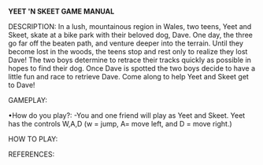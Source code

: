 **YEET 'N SKEET GAME MANUAL**

DESCRIPTION:
    In a lush, mountainous region in Wales, two teens, Yeet and Skeet, skate at a bike park with their beloved dog, Dave.
    One day, the three go far off the beaten path, and venture deeper into the terrain. Until they become lost in the woods, the teens stop and rest only to realize they lost Dave! The two boys determine to retrace their tracks quickly as possible in hopes to find their dog. Once Dave is spotted the two boys decide to have a little fun and race to retrieve Dave. Come along to help Yeet and Skeet get to Dave!

GAMEPLAY: 

•How do you play?:
     -You and one friend will play as Yeet and Skeet. Yeet has the controls W,A,D (w = jump, A= move left, and D = move right.)

HOW TO PLAY:

REFERENCES:
